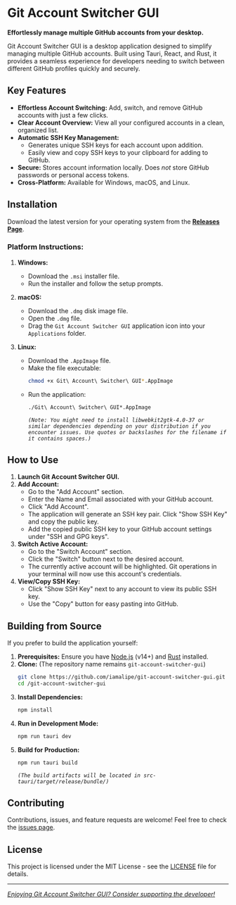 # Git Account Switcher GUI

**Effortlessly manage multiple GitHub accounts from your desktop.**

Git Account Switcher GUI is a desktop application designed to simplify managing multiple GitHub accounts. Built using Tauri, React, and Rust, it provides a seamless experience for developers needing to switch between different GitHub profiles quickly and securely.

## Key Features

- **Effortless Account Switching:** Add, switch, and remove GitHub accounts with just a few clicks.
- **Clear Account Overview:** View all your configured accounts in a clean, organized list.
- **Automatic SSH Key Management:**
  - Generates unique SSH keys for each account upon addition.
  - Easily view and copy SSH keys to your clipboard for adding to GitHub.
- **Secure:** Stores account information locally. Does _not_ store GitHub passwords or personal access tokens.
- **Cross-Platform:** Available for Windows, macOS, and Linux.

## Installation

Download the latest version for your operating system from the [**Releases Page**](https://github.com/iamalipe/git-account-switcher-gui/releases).

### Platform Instructions:

1.  **Windows:**

    - Download the `.msi` installer file.
    - Run the installer and follow the setup prompts.

2.  **macOS:**

    - Download the `.dmg` disk image file.
    - Open the `.dmg` file.
    - Drag the `Git Account Switcher GUI` application icon into your `Applications` folder.

3.  **Linux:**
    - Download the `.AppImage` file.
    - Make the file executable:
      ```bash
      chmod +x Git\ Account\ Switcher\ GUI*.AppImage
      ```
    - Run the application:
      ```bash
      ./Git\ Account\ Switcher\ GUI*.AppImage
      ```
      _`(Note: You might need to install libwebkit2gtk-4.0-37 or similar dependencies depending on your distribution if you encounter issues. Use quotes or backslashes for the filename if it contains spaces.)`_

## How to Use

1.  **Launch Git Account Switcher GUI.**
2.  **Add Account:**
    - Go to the "Add Account" section.
    - Enter the Name and Email associated with your GitHub account.
    - Click "Add Account".
    - The application will generate an SSH key pair. Click "Show SSH Key" and copy the public key.
    - Add the copied public SSH key to your GitHub account settings under "SSH and GPG keys".
3.  **Switch Active Account:**
    - Go to the "Switch Account" section.
    - Click the "Switch" button next to the desired account.
    - The currently active account will be highlighted. Git operations in your terminal will now use this account's credentials.
4.  **View/Copy SSH Key:**
    - Click "Show SSH Key" next to any account to view its public SSH key.
    - Use the "Copy" button for easy pasting into GitHub.

## Building from Source

If you prefer to build the application yourself:

1.  **Prerequisites:** Ensure you have [Node.js](https://nodejs.org/) (v14+) and [Rust](https://www.rust-lang.org/tools/install) installed.
2.  **Clone:** (The repository name remains `git-account-switcher-gui`)
    ```bash
    git clone https://github.com/iamalipe/git-account-switcher-gui.git
    cd /git-account-switcher-gui
    ```
3.  **Install Dependencies:**
    ```bash
    npm install
    ```
4.  **Run in Development Mode:**
    ```bash
    npm run tauri dev
    ```
5.  **Build for Production:**
    ```bash
    npm run tauri build
    ```
    _`(The build artifacts will be located in src-tauri/target/release/bundle/)`_

## Contributing

Contributions, issues, and feature requests are welcome! Feel free to check the [issues page](https://github.com/iamalipe/git-account-switcher-gui/issues).

## License

This project is licensed under the MIT License - see the [LICENSE](LICENSE) file for details.

---

[_Enjoying Git Account Switcher GUI? Consider supporting the developer!_](https://buymeacoffee.com/21abhiseckc)
